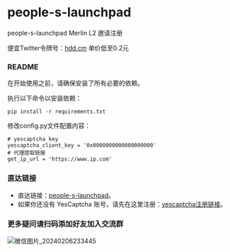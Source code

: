 # people-s-launchpad

people-s-launchpad  Merlin L2   邀请注册

便宜Twitter令牌号：[hdd.cm](https://hdd.cm/)  单价低至0.2元

### README

在开始使用之前，请确保安装了所有必要的依赖。

执行以下命令以安装依赖：

```
pip install -r requirements.txt
```
修改config.py文件配置内容：

```
# yescaptcha key
yescaptcha_client_key = '0x0000000000000000000'
# 代理提取链接
get_ip_url = 'https://www.ip.com'

```

### 直达链接
- 直达链接：[people-s-launchpad](https://launchpad.ally.build?id=1&inviteCode=QMATJJ)。
- 如果你还没有 YesCaptcha 账号，请先在这里注册：[yescaptcha注册链接](https://yescaptcha.com/i/0vVEgw)。

### 更多疑问请扫码添加好友加入交流群
![微信图片_20240206233445](https://github.com/ymmmmmmmm/BeraChainTools/assets/51306299/52dfc20e-0f11-4fd8-b732-154f38f9b04a)
